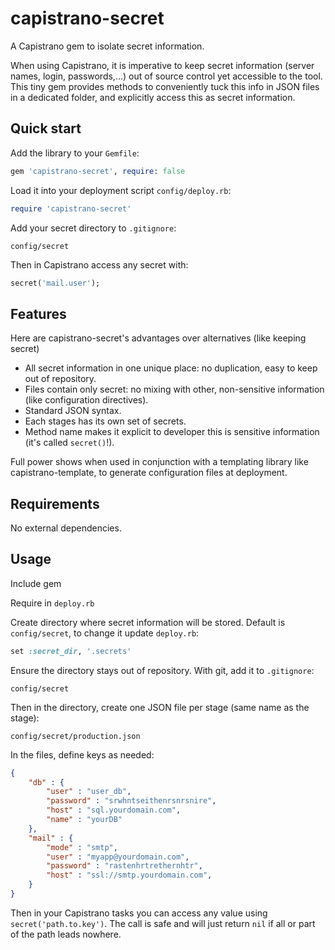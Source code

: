 # capistrano-secret

A Capistrano gem to isolate secret information.

When using Capistrano, it is imperative to keep secret information (server names, login, passwords,...) out of source control yet accessible to the tool.
This tiny gem provides methods to conveniently tuck this info in JSON files in a dedicated folder, and explicitly access this as secret information.

## Quick start
Add the library to your `Gemfile`:

```ruby
gem 'capistrano-secret', require: false
```

Load it into your deployment script `config/deploy.rb`:

```ruby
require 'capistrano-secret'
```

Add your secret directory to `.gitignore`:
```
config/secret
```

Then in Capistrano access any secret with:

```ruby
secret('mail.user');
```

## Features

Here are capistrano-secret's advantages over alternatives (like keeping secret)

* All secret information in one unique place: no duplication, easy to keep out of repository.
* Files contain only secret: no mixing with other, non-sensitive information (like configuration directives).
* Standard JSON syntax.
* Each stages has its own set of secrets.
* Method name makes it explicit to developer this is sensitive information (it's called `secret()`!).

Full power shows when used in conjunction with a templating library like capistrano-template, to generate configuration files at deployment.

## Requirements

No external dependencies.

## Usage

Include gem

Require in `deploy.rb`

Create directory where secret information will be stored.
Default is `config/secret`, to change it update `deploy.rb`:

```ruby
set :secret_dir, '.secrets'
```

Ensure the directory stays out of repository.
With git, add it to `.gitignore`:
```
config/secret
```

Then in the directory, create one JSON file per stage (same name as the stage):
```
config/secret/production.json
```

In the files, define keys as needed:
```JSON
{
    "db" : {
        "user" : "user_db",
        "password" : "srwhntseithenrsnrsnire",
        "host" : "sql.yourdomain.com",
        "name" : "yourDB"
    },
    "mail" : {
        "mode" : "smtp",
        "user" : "myapp@yourdomain.com",
        "password" : "rastenhrtrethernhtr",
        "host" : "ssl://smtp.yourdomain.com",
    }
}
```

Then in your Capistrano tasks you can access any value using `secret('path.to.key')`.
The call is safe and will just return `nil` if all or part of the path leads nowhere.
